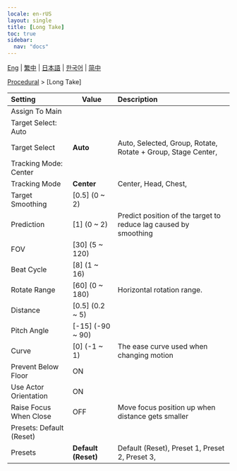 ```yaml
---
locale: en-rUS
layout: single
title: [Long Take]
toc: true
sidebar:
  nav: "docs"
---
```

[Eng](/dancexr/menu/2025.4/motion/long_take) | [繁中](/tw/dancexr/menu/2025.4/motion/long_take) | [日本語](/jp/dancexr/menu/2025.4/motion/long_take) | [한국어](/kr/dancexr/menu/2025.4/motion/long_take) | [简中](/zh/dancexr/menu/2025.4/motion/long_take)

[Procedural](../menu#Procedural) > [Long Take]



| Setting | Value | Description |
| :--- | --- | :--- |
| Assign To Main || 
| Target Select: Auto || 
| Target Select | **Auto** | Auto, Selected, Group, Rotate, Rotate + Group, Stage Center,  |
| Tracking Mode: Center || 
| Tracking Mode | **Center** | Center, Head, Chest,  |
| Target Smoothing | [0.5] (0 ~ 2) | 
| Prediction | [1] (0 ~ 2) | Predict position of the target to reduce lag caused by smoothing
| FOV | [30] (5 ~ 120) | 
| Beat Cycle | [8] (1 ~ 16) | 
| Rotate Range | [60] (0 ~ 180) | Horizontal rotation range.
| Distance | [0.5] (0.2 ~ 5) | 
| Pitch Angle | [-15] (-90 ~ 90) | 
| Curve | [0] (-1 ~ 1) | The ease curve used when changing motion
| Prevent Below Floor | ON | 
| Use Actor Orientation | ON | 
| Raise Focus When Close | OFF | Move focus position up when distance gets smaller
| Presets: Default (Reset) || 
| Presets | **Default (Reset)** | Default (Reset), Preset 1, Preset 2, Preset 3,  |
